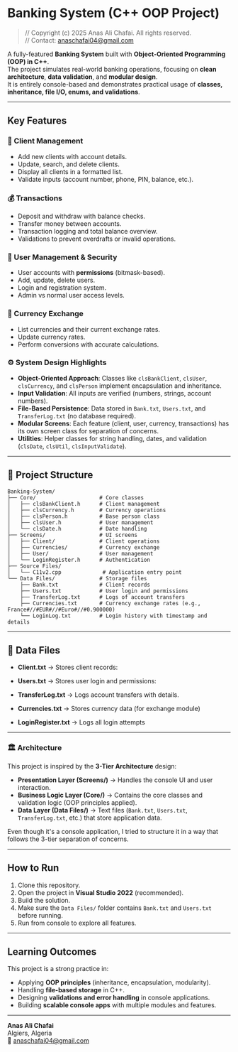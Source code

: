 # Banking System (C++ OOP Project)

> // Copyright (c) 2025 Anas Ali Chafai. All rights reserved.  
> // Contact: anaschafai04@gmail.com


A fully-featured **Banking System** built with **Object-Oriented Programming (OOP) in C++**.  
The project simulates real-world banking operations, focusing on **clean architecture**, **data validation**, and **modular design**.  
It is entirely console-based and demonstrates practical usage of **classes, inheritance, file I/O, enums, and validations**.

---

## Key Features

### 💼 Client Management
- Add new clients with account details.
- Update, search, and delete clients.
- Display all clients in a formatted list.
- Validate inputs (account number, phone, PIN, balance, etc.).

### 💰 Transactions
- Deposit and withdraw with balance checks.
- Transfer money between accounts.
- Transaction logging and total balance overview.
- Validations to prevent overdrafts or invalid operations.

### 👥 User Management & Security
- User accounts with **permissions** (bitmask-based).
- Add, update, delete users.
- Login and registration system.
- Admin vs normal user access levels.

### 💱 Currency Exchange
- List currencies and their current exchange rates.
- Update currency rates.
- Perform conversions with accurate calculations.

### ⚙️ System Design Highlights
- **Object-Oriented Approach**: Classes like `clsBankClient`, `clsUser`, `clsCurrency`, and `clsPerson` implement encapsulation and inheritance.  
- **Input Validation**: All inputs are verified (numbers, strings, account numbers).  
- **File-Based Persistence**: Data stored in `Bank.txt`, `Users.txt`, and `TransferLog.txt` (no database required).  
- **Modular Screens**: Each feature (client, user, currency, transactions) has its own screen class for separation of concerns.  
- **Utilities**: Helper classes for string handling, dates, and validation (`clsDate`, `clsUtil`, `clsInputValidate`).  

---

## 📂 Project Structure

```
Banking-System/
├── Core/                    # Core classes
│   ├── clsBankClient.h      # Client management
│   ├── clsCurrency.h        # Currency operations
│   ├── clsPerson.h          # Base person class
│   ├── clsUser.h            # User management
│   └── clsDate.h            # Date handling
├── Screens/                 # UI screens
│   ├── Client/              # Client operations
│   ├── Currencies/          # Currency exchange
│   ├── User/                # User management
│   └── LoginRegister.h      # Authentication
├── Source Files/
│   └── C11v2.cpp             # Application entry point
└── Data Files/              # Storage files
    ├── Bank.txt             # Client records
    ├── Users.txt            # User login and permissions
    ├── TransferLog.txt      # Logs of account transfers
    ├── Currencies.txt       # Currency exchange rates (e.g., France#//#EUR#//#Euro#//#0.900000)
    └── LoginLog.txt         # Login history with timestamp and details
```


---

## 📝 Data Files

- **Client.txt** → Stores client records:  

- **Users.txt** → Stores user login and permissions:  

- **TransferLog.txt** → Logs account transfers with details.

- **Currencies.txt** → Stores currency data (for exchange module)  

- **LoginRegister.txt** → Logs all login attempts  

---

### 🏛️ Architecture

This project is inspired by the **3-Tier Architecture** design:

- **Presentation Layer (Screens/)** → Handles the console UI and user interaction.  
- **Business Logic Layer (Core/)** → Contains the core classes and validation logic (OOP principles applied).  
- **Data Layer (Data Files/)** → Text files (`Bank.txt`, `Users.txt`, `TransferLog.txt`, etc.) that store application data.  

Even though it's a console application, I tried to structure it in a way that follows the 3-tier separation of concerns.

---

## How to Run

1. Clone this repository.  
2. Open the project in **Visual Studio 2022** (recommended).  
3. Build the solution.  
4. Make sure the `Data Files/` folder contains `Bank.txt` and `Users.txt` before running.  
5. Run from console to explore all features.  

---

## Learning Outcomes
This project is a strong practice in:
- Applying **OOP principles** (inheritance, encapsulation, modularity).
- Handling **file-based storage** in C++.
- Designing **validations and error handling** in console applications.
- Building **scalable console apps** with multiple modules and features.

---

**Anas Ali Chafai**  
Algiers, Algeria  
📩 anaschafai04@gmail.com 

